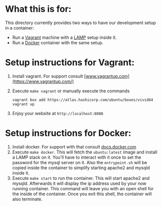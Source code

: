 What this is for:
===
This directory currently provides two ways to have our development setup in a container:
* Run a [Vagrant](https://www.vagrantup.com/) machine with a [LAMP](https://en.wikipedia.org/wiki/LAMP_(software_bundle)) setup inside it.
* Run a [Docker](https://www.docker.com/) container with the same setup.

Setup instructions for Vagrant:
===
1. Install vagrant. For support consult [www.vagrantup.com](https://www.vagrantup.com/)
2. Execute ```make vagrant``` or manually execute the commands
    
    ```
    vagrant box add https://atlas.hashicorp.com/ubuntu/boxes/vivid64
    vagrant up
    ```
3. Enjoy your website at ```http://localhost:8080```

Setup instructions for Docker:
===
1. Install docker. For support with that consult [docs.docker.com](https://docs.docker.com/installation/)
2. Execute ```make docker```.
   This will fetch the ```ubuntu:latest``` image and install a LAMP stack on it.
   You'll have to interact with it once to set the password for the mysql server on it.
   Also the ```entrypoint.sh``` will be copied inside the container
   to simplify starting apache2 and mysqld inside it.
3. Execute ```make start``` to run the container.
   This will start apache2 and mysqld.
   Afterwards it will display the ip address used by your now running container.
   This command will leave you with an open shell for the inside of the container.
   Once you exit this shell, the container will also terminate.
